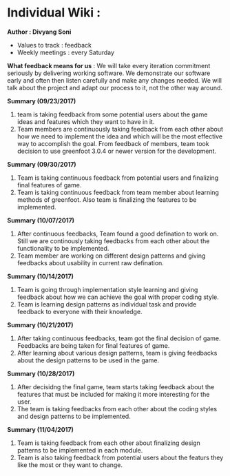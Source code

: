 # Individual Wiki : 
**Author : Divyang Soni**
* Values to track :  feedback
* Weekly meetings : every Saturday 

**What feedback means for us** : We will take every iteration commitment seriously by delivering working software. We demonstrate our software early and often then listen carefully and make any changes needed. We will talk about the project and adapt our process to it, not the other way around.

**Summary (09/23/2017)** 

1. team is taking feedback from some potential users about the game ideas and features which they want to have in it.
2. Team members are continuously taking feedback from each other about how we need to implement the idea and which will be the most effective way to accomplish the goal. From feedback of members, team took decision to use greenfoot 3.0.4 or newer version for the development. 

**Summary (09/30/2017)**

1. Team is taking continuous feedback from potential users and finalizing final features of game.
2. Team is taking continuous feedback from team member about learning methods of greenfoot. Also team is finalizing the features to be implemented.

**Summary (10/07/2017)**

1. After continuous feedbacks, Team found a good defination to work on. Still we are continously taking feedbacks from each other about the functionality to be implemented.
2. Team member are working on different design patterns and giving feedbacks about usability in current raw defination.


**Summary (10/14/2017)**

1) Team is going through implementation style learning and giving feedback about how we can achieve the goal with proper coding style.
2) Team is learning design patterns as individual task and provide feedback to everyone with their knowledge.


**Summary (10/21/2017)**

1) After taking continuous feedbacks, team got the final decision of game. Feedbacks are being taken for final features of game.
2) After learning about various design patterns, team is giving feedbacks about the design patterns to be used in the game.

**Summary (10/28/2017)**

1) After decisidng the final game, team starts taking feedback about the features that must be included for making it more interesting for the user.
2) The team is taking feedbacks from each other about the coding styles and design patterns to be implemented. 


**Summary (11/04/2017)**
1) Team is taking feedback from each other about finalizing design patterns to be implemented in each module.
2) Team is also taking feedback from potential users about the featurs they like the most or they want to change.
